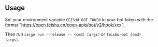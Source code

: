 ## Usage
Set your environment variable `FEISHU_BOT_TOKEN` to your bot token with 
the format "https://open.feishu.cn/open-apis/bot/v2/hook/xxx".


Then run `cargo run --release -- {cmd} [args]` or `feishu-bot {cmd} [args]`.